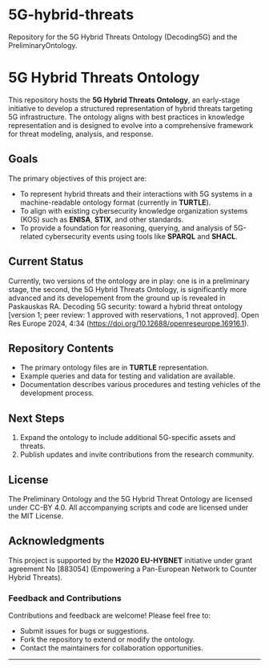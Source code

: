 # 5G-hybrid-threats
Repository for the 5G Hybrid Threats Ontology (Decoding5G) and the PreliminaryOntology.

# 5G Hybrid Threats Ontology

This repository hosts the **5G Hybrid Threats Ontology**, an early-stage initiative to develop a structured representation of hybrid threats targeting 5G infrastructure. The ontology aligns with best practices in knowledge representation and is designed to evolve into a comprehensive framework for threat modeling, analysis, and response.

## Goals

The primary objectives of this project are:
- To represent hybrid threats and their interactions with 5G systems in a machine-readable ontology format (currently in **TURTLE**).
- To align with existing cybersecurity knowledge organization systems (KOS) such as **ENISA**, **STIX**, and other standards.
- To provide a foundation for reasoning, querying, and analysis of 5G-related cybersecurity events using tools like **SPARQL** and **SHACL**.

## Current Status

Currently, two versions of the ontology are in play: one is in a preliminary stage, the second, the 5G Hybrid Threats Ontology, is significantly more advanced and its developement from the ground up is revealed in Paskauskas RA. Decoding 5G security: toward a hybrid threat ontology [version 1; peer review: 1 approved with reservations, 1 not approved]. Open Res Europe 2024, 4:34 (https://doi.org/10.12688/openreseurope.16916.1).

## Repository Contents

- The primary ontology files are in **TURTLE** representation.
- Example queries and data for testing and validation are available. 
- Documentation describes various procedures and testing vehicles of the development process.

## Next Steps

1. Expand the ontology to include additional 5G-specific assets and threats.
2. Publish updates and invite contributions from the research community.

## License

The Preliminary Ontology and the 5G Hybrid Threat Ontology are licensed under CC-BY 4.0. All accompanying scripts and code are licensed under the MIT License.

## Acknowledgments

This project is supported by the **H2020 EU-HYBNET** initiative under grant agreement No [883054] (Empowering a Pan-European Network to Counter Hybrid Threats).


### Feedback and Contributions

Contributions and feedback are welcome! Please feel free to:
- Submit issues for bugs or suggestions.
- Fork the repository to extend or modify the ontology.
- Contact the maintainers for collaboration opportunities.

---


